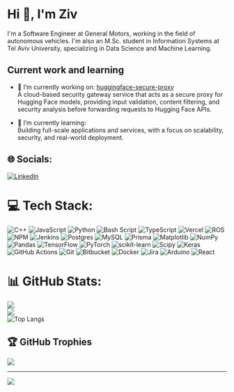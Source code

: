 # Hi 👋, I'm Ziv

I'm a Software Engineer at General Motors, working in the field of autonomous vehicles. I'm also an M.Sc. student in Information Systems at Tel Aviv University, specializing in Data Science and Machine Learning.

## Current work and learning

- 🔭 I’m currently working on: [huggingface-secure-proxy](https://github.com/ZivTalyas/huggingface-secure-proxy)  
  A cloud-based security gateway service that acts as a secure proxy for Hugging Face models, providing input validation, content filtering, and security analysis before forwarding requests to Hugging Face APIs.

- 🌱 I’m currently learning:  
  Building full-scale applications and services, with a focus on scalability, security, and real-world deployment.

## 🌐 Socials:
[![LinkedIn](https://img.shields.io/badge/LinkedIn-%230077B5.svg?logo=linkedin&logoColor=white)](https://www.linkedin.com/in/ziv-talyas/)

# 💻 Tech Stack:
![C++](https://img.shields.io/badge/c++-%2300599C.svg?style=plastic&logo=c%2B%2B&logoColor=white) ![JavaScript](https://img.shields.io/badge/javascript-%23323330.svg?style=plastic&logo=javascript&logoColor=%23F7DF1E) ![Python](https://img.shields.io/badge/python-3670A0?style=plastic&logo=python&logoColor=ffdd54) ![Bash Script](https://img.shields.io/badge/bash_script-%23121011.svg?style=plastic&logo=gnu-bash&logoColor=white) ![TypeScript](https://img.shields.io/badge/typescript-%23007ACC.svg?style=plastic&logo=typescript&logoColor=white) ![Vercel](https://img.shields.io/badge/vercel-%23000000.svg?style=plastic&logo=vercel&logoColor=white) ![ROS](https://img.shields.io/badge/ros-%230A0FF9.svg?style=plastic&logo=ros&logoColor=white) ![NPM](https://img.shields.io/badge/NPM-%23CB3837.svg?style=plastic&logo=npm&logoColor=white) ![Jenkins](https://img.shields.io/badge/jenkins-%232C5263.svg?style=plastic&logo=jenkins&logoColor=white) ![Postgres](https://img.shields.io/badge/postgres-%23316192.svg?style=plastic&logo=postgresql&logoColor=white) ![MySQL](https://img.shields.io/badge/mysql-4479A1.svg?style=plastic&logo=mysql&logoColor=white) ![Prisma](https://img.shields.io/badge/Prisma-3982CE?style=plastic&logo=Prisma&logoColor=white) ![Matplotlib](https://img.shields.io/badge/Matplotlib-%23ffffff.svg?style=plastic&logo=Matplotlib&logoColor=black) ![NumPy](https://img.shields.io/badge/numpy-%23013243.svg?style=plastic&logo=numpy&logoColor=white) ![Pandas](https://img.shields.io/badge/pandas-%23150458.svg?style=plastic&logo=pandas&logoColor=white) ![TensorFlow](https://img.shields.io/badge/TensorFlow-%23FF6F00.svg?style=plastic&logo=TensorFlow&logoColor=white) ![PyTorch](https://img.shields.io/badge/PyTorch-%23EE4C2C.svg?style=plastic&logo=PyTorch&logoColor=white) ![scikit-learn](https://img.shields.io/badge/scikit--learn-%23F7931E.svg?style=plastic&logo=scikit-learn&logoColor=white) ![Scipy](https://img.shields.io/badge/SciPy-%230C55A5.svg?style=plastic&logo=scipy&logoColor=%white) ![Keras](https://img.shields.io/badge/Keras-%23D00000.svg?style=plastic&logo=Keras&logoColor=white) ![GitHub Actions](https://img.shields.io/badge/github%20actions-%232671E5.svg?style=plastic&logo=githubactions&logoColor=white) ![Git](https://img.shields.io/badge/git-%23F05033.svg?style=plastic&logo=git&logoColor=white) ![Bitbucket](https://img.shields.io/badge/bitbucket-%230047B3.svg?style=plastic&logo=bitbucket&logoColor=white) ![Docker](https://img.shields.io/badge/docker-%230db7ed.svg?style=plastic&logo=docker&logoColor=white) ![Jira](https://img.shields.io/badge/jira-%230A0FFF.svg?style=plastic&logo=jira&logoColor=white) ![Arduino](https://img.shields.io/badge/-Arduino-00979D?style=plastic&logo=Arduino&logoColor=white) ![React](https://img.shields.io/badge/react-%2320232a.svg?style=plastic&logo=react&logoColor=%2361DAFB)
# 📊 GitHub Stats:
![](https://github-readme-stats.vercel.app/api?username=ZivTalyas&theme=radical&hide_border=false&include_all_commits=false&count_private=true)<br/>
![](https://nirzak-streak-stats.vercel.app/?user=ZivTalyas&theme=radical&hide_border=false)<br/>
![Top Langs](https://github-readme-stats.vercel.app/api/top-langs/?username=ZivTalyas&theme=radical&hide_border=false&layout=compact&cache_seconds=0)

## 🏆 GitHub Trophies
![](https://github-profile-trophy.vercel.app/?username=ZivTalyas&theme=radical&no-frame=false&no-bg=true&margin-w=4)

---
[![](https://visitcount.itsvg.in/api?id=ZivTalyas&icon=0&color=0)](https://visitcount.itsvg.in)

<!-- Proudly created with GPRM ( https://gprm.itsvg.in ) -->
